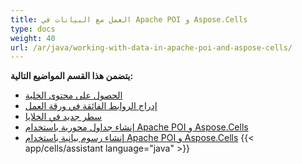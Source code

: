 ```yaml
---
title: العمل مع البيانات في Apache POI و Aspose.Cells
type: docs
weight: 40
url: /ar/java/working-with-data-in-apache-poi-and-aspose-cells/
---
```


 **يتضمن هذا القسم المواضيع التالية:**

- [الحصول على محتوى الخلية](/cells/ar/java/getting-cell-contents/)
- [إدراج الروابط الفائقة في ورقة العمل](/cells/ar/java/insert-hyperlinks-in-worksheet/)
- [سطر جديد في الخلايا](/cells/ar/java/new-line-in-cells/)
- [إنشاء جداول محورية باستخدام Apache POI و Aspose.Cells](/cells/ar/java/create-pivot-tables-using-apache-poi-and-aspose-cells/)
- [إنشاء رسوم بيانية باستخدام Apache POI و Aspose.Cells](/cells/ar/java/create-charts-using-apache-poi-and-aspose-cells/)
{{< app/cells/assistant language="java" >}}
